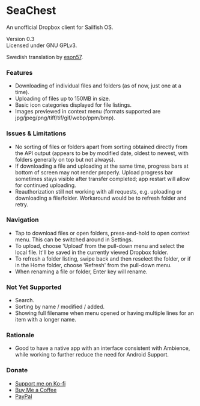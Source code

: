 # SeaChest
An unofficial Dropbox client for Sailfish OS.

Version 0.3
<br>Licensed under GNU GPLv3.

Swedish translation by [eson57](https://github.com/eson57).

<h3>Features</h3>

- Downloading of individual files and folders (as of now, just one at a time).
- Uploading of files up to 150MB in size.
- Basic icon categories displayed for file listings.
- Images previewed in context menu (formats supported are jpg/jpeg/png/tiff/tif/gif/webp/ppm/bmp).

<h3>Issues & Limitations</h3>

- No sorting of files or folders apart from sorting obtained directly from the API output (appears to be by modified date, oldest to newest, with folders generally on top but not always).
- If downloading a file and uploading at the same time, progress bars at bottom of screen may not render properly. Upload progress bar sometimes stays visible after transfer completed; app restart will allow for continued uploading.
- Reauthorization still not working with all requests, e.g. uploading or downloading a file/folder. Workaround would be to refresh folder and retry.

<h3>Navigation</h3>

- Tap to download files or open folders, press-and-hold to open context menu. This can be switched around in Settings.
- To upload, choose 'Upload' from the pull-down menu and select the local file. It'll be saved in the currently viewed Dropbox folder.
- To refresh a folder listing, swipe back and then reselect the folder, or if in the Home folder, choose 'Refresh' from the pull-down menu.
- When renaming a file or folder, Enter key will rename. 

<h3>Not Yet Supported</h3>

- Search.
- Sorting by name / modified / added.
- Showing full filename when menu opened or having multiple lines for an item with a longer name.

<h3>Rationale</h3>

- Good to have a native app with an interface consistent with Ambience, while working to further reduce the need for Android Support.

<h3>Donate</h3>

- <a href="https://ko-fi.com/mjebdev">Support me on Ko-fi</a>
- <a href="https://buymeacoffee.com/mjebdev">Buy Me a Coffee</a>
- <a href="https://paypal.me/mjebdev">PayPal</a>
